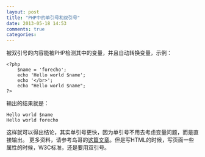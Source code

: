 ```yaml
---
layout: post
title: "PHP中的单引号和双引号"
date: 2013-05-18 14:53
comments: true
categories: 
---
```


被双引号的内容能被PHP检测其中的变量，并且自动转换变量，示例： 
    
    
    <?php 
    	$name = 'forecho';
    	echo 'Hello world $name';
    	echo '</br>';
    	echo "Hello world $name";
    ?>

输出的结果就是： 
    
    
    Hello world $name
    Hello world forecho

这样就可以得出结论，其实单引号更快，因为单引号不用去考虑变量问题，而是直接输出。 更多资料，请参考鸟哥的[这篇文章](http://www.laruence.com/2008/08/19/338.html)。但是写HTML的时候，写页面一些属性的时候，W3C标准，还是要用双引号。